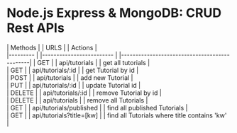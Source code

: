 # Node.js Express & MongoDB: CRUD Rest APIs

| Methods  | | URLS                     | | Actions                                      |  
|--------- | |------------------------- | |----------------------------------------------|
| GET      | | api/tutorials            | | get all tutorials                            |      
| GET      | | api/tutorials/:id        | | get Tutorial by id                           |          
| POST     | | api/tutorials            | | add new Tutorial                             |      
| PUT      | | api/tutorials/:id        | | update Tutorial id                           |      
| DELETE   | | api/tutorials/:id        | | remove Tutorial by id                        |          
| DELETE   | | api/tutorials            | | remove all Tutorials                         |              
| GET      | | api/tutorials/published  | | find all published Tutorials                 |              
| GET      | | api/tutorials?title=[kw] | | find all Tutorials where title contains 'kw' |              